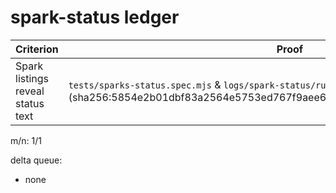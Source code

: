 # spark-status ledger

| Criterion | Proof | Status |
|-----------|-------|--------|
| Spark listings reveal status text | `tests/sparks-status.spec.mjs` & `logs/spark-status/run-1.log` (sha256:5854e2b01dbf83a2564e5753ed767f9aee61ce4b821489c6b36a3c8e08a801c1) | ✅ |

m/n: 1/1

delta queue:
- none
